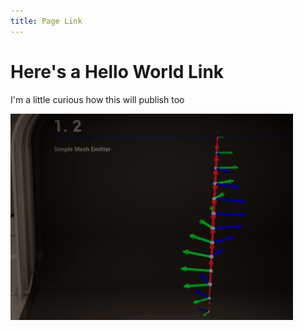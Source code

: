 ```yaml
---
title: Page Link
---
```


# Here's a Hello World Link

I'm a little curious how this will publish too

![Here's a GIF](Portfolio/Files/TestGIF.gif)
